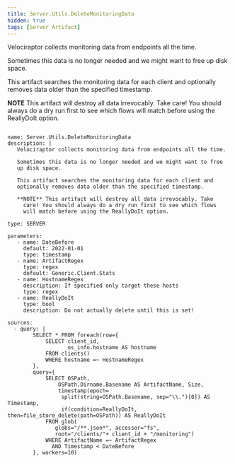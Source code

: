 ```yaml
---
title: Server.Utils.DeleteMonitoringData
hidden: true
tags: [Server Artifact]
---
```


Velociraptor collects monitoring data from endpoints all the time.

Sometimes this data is no longer needed and we might want to free
up disk space.

This artifact searches the monitoring data for each client and
optionally removes data older than the specified timestamp.

**NOTE** This artifact will destroy all data irrevocably. Take
  care! You should always do a dry run first to see which flows
  will match before using the ReallyDoIt option.


<pre><code class="language-yaml">
name: Server.Utils.DeleteMonitoringData
description: |
   Velociraptor collects monitoring data from endpoints all the time.

   Sometimes this data is no longer needed and we might want to free
   up disk space.

   This artifact searches the monitoring data for each client and
   optionally removes data older than the specified timestamp.

   **NOTE** This artifact will destroy all data irrevocably. Take
     care! You should always do a dry run first to see which flows
     will match before using the ReallyDoIt option.

type: SERVER

parameters:
   - name: DateBefore
     default: 2022-01-01
     type: timestamp
   - name: ArtifactRegex
     type: regex
     default: Generic.Client.Stats
   - name: HostnameRegex
     description: If specified only target these hosts
     type: regex
   - name: ReallyDoIt
     type: bool
     description: Do not actually delete until this is set!

sources:
  - query: |
        SELECT * FROM foreach(row={
            SELECT client_id,
                   os_info.hostname AS hostname
            FROM clients()
            WHERE hostname =~ HostnameRegex
        },
        query={
            SELECT OSPath,
                OSPath.Dirname.Basename AS ArtifactName, Size,
                timestamp(epoch=
                 split(string=OSPath.Basename, sep=&quot;\\.&quot;)[0]) AS Timestamp,
                 if(condition=ReallyDoIt, then=file_store_delete(path=OSPath)) AS ReallyDoIt
            FROM glob(
               globs=&quot;/**.json*&quot;, accessor=&quot;fs&quot;,
               root=&quot;/clients/&quot;+ client_id + &quot;/monitoring&quot;)
            WHERE ArtifactName =~ ArtifactRegex
              AND Timestamp &lt; DateBefore
        }, workers=10)

</code></pre>

